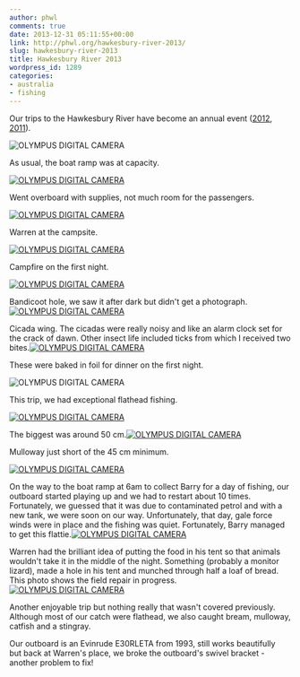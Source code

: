 ```yaml
---
author: phwl
comments: true
date: 2013-12-31 05:11:55+00:00
link: http://phwl.org/hawkesbury-river-2013/
slug: hawkesbury-river-2013
title: Hawkesbury River 2013
wordpress_id: 1289
categories:
- australia
- fishing
---
```


Our trips to the Hawkesbury River have become an annual event ([2012](http://www.phwl.org/hawkesbury-river-2012-2/), [2011](http://www.phwl.org/hawkesbury-river-2011/)).

![OLYMPUS DIGITAL CAMERA](/assets/images/2013/12/PC2844061-1024x768.jpg)

<!-- more -->

As usual, the boat ramp was at capacity.

[![OLYMPUS DIGITAL CAMERA](/assets/images/2013/12/PC2743471-1024x768.jpg)](/assets/images/2013/12/PC2743471.jpg)

Went overboard with supplies, not much room for the passengers.

[![OLYMPUS DIGITAL CAMERA](/assets/images/2013/12/PC2743491-1024x768.jpg)](/assets/images/2013/12/PC2743491.jpg)

Warren at the campsite.

[![OLYMPUS DIGITAL CAMERA](/assets/images/2013/12/PC2843921-1024x768.jpg)](/assets/images/2013/12/PC2843921.jpg)

Campfire on the first night.

[![OLYMPUS DIGITAL CAMERA](/assets/images/2013/12/PC2743671-1024x768.jpg)](/assets/images/2013/12/PC2743671.jpg)

Bandicoot hole, we saw it after dark but didn't get a photograph.[![OLYMPUS DIGITAL CAMERA](/assets/images/2013/12/PC2843781-1024x768.jpg)](/assets/images/2013/12/PC2843781.jpg)

Cicada wing. The cicadas were really noisy and like an alarm clock set for the crack of dawn. Other insect life included ticks from which I received two bites.[![OLYMPUS DIGITAL CAMERA](/assets/images/2013/12/PC2843941-1024x768.jpg)](/assets/images/2013/12/PC2843941.jpg)

These were baked in foil for dinner on the first night.

![OLYMPUS DIGITAL CAMERA](/assets/images/2013/12/PC2743541-1024x768.jpg)

This trip, we had exceptional flathead fishing.

[![OLYMPUS DIGITAL CAMERA](/assets/images/2013/12/PC2844121-1024x768.jpg)](/assets/images/2013/12/PC2844121.jpg)

The biggest was around 50 cm.[![OLYMPUS DIGITAL CAMERA](/assets/images/2013/12/PC2844131-1024x768.jpg)](/assets/images/2013/12/PC2844131.jpg)

Mulloway just short of the 45 cm minimum.

[![OLYMPUS DIGITAL CAMERA](/assets/images/2013/12/PC2844081-1024x768.jpg)](/assets/images/2013/12/PC2844081.jpg)

On the way to the boat ramp at 6am to collect Barry for a day of fishing, our outboard started playing up and we had to restart about 10 times. Fortunately, we guessed that it was due to contaminated petrol and with a new tank, we were soon on our way. Unfortunately, that day, gale force winds were in place and the fishing was quiet. Fortunately, Barry managed to get this flattie.[![OLYMPUS DIGITAL CAMERA](/assets/images/2013/12/PC294417-1024x768.jpg)](/assets/images/2013/12/PC294417.jpg)

Warren had the brilliant idea of putting the food in his tent so that animals wouldn't take it in the middle of the night. Something (probably a monitor lizard), made a hole in his tent and munched through half a loaf of bread. This photo shows the field repair in progress.[![OLYMPUS DIGITAL CAMERA](/assets/images/2013/12/PC294423-1024x768.jpg)](/assets/images/2013/12/PC294423.jpg)

Another enjoyable trip but nothing really that wasn't covered previously. Although most of our catch were flathead, we also caught bream, mulloway, catfish and a stingray.

Our outboard is an Evinrude E30RLETA from 1993, still works beautifully but back at Warren's place, we broke the outboard's swivel bracket - another problem to fix!
